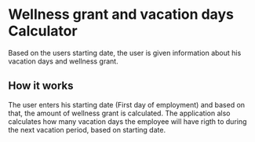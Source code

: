 # Wellness grant and vacation days Calculator
Based on the users starting date, the user is given information about his vacation days and wellness grant.

## How it works
The user enters his starting date (First day of employment) and based on that, the amount of wellness grant is calculated. The application also calculates how many vacation days the employee will have rigth to during the next vacation period, based on starting date.
